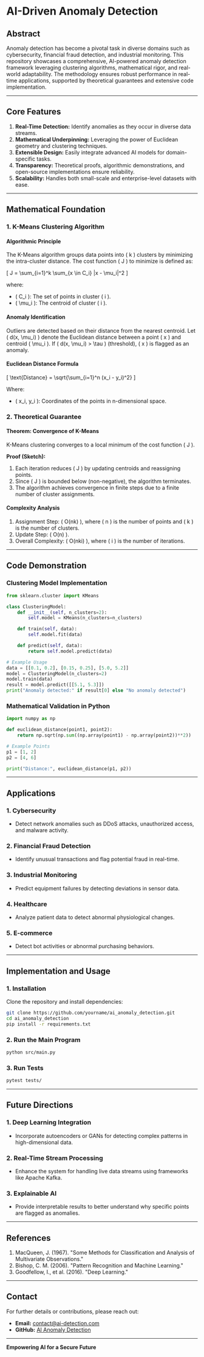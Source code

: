 # AI-Driven Anomaly Detection

## **Abstract**
Anomaly detection has become a pivotal task in diverse domains such as cybersecurity, financial fraud detection, and industrial monitoring. This repository showcases a comprehensive, AI-powered anomaly detection framework leveraging clustering algorithms, mathematical rigor, and real-world adaptability. The methodology ensures robust performance in real-time applications, supported by theoretical guarantees and extensive code implementation.

---

## **Core Features**

1. **Real-Time Detection:** Identify anomalies as they occur in diverse data streams.
2. **Mathematical Underpinning:** Leveraging the power of Euclidean geometry and clustering techniques.
3. **Extensible Design:** Easily integrate advanced AI models for domain-specific tasks.
4. **Transparency:** Theoretical proofs, algorithmic demonstrations, and open-source implementations ensure reliability.
5. **Scalability:** Handles both small-scale and enterprise-level datasets with ease.

---

## **Mathematical Foundation**

### **1. K-Means Clustering Algorithm**

#### **Algorithmic Principle**
The K-Means algorithm groups data points into \( k \) clusters by minimizing the intra-cluster distance. The cost function \( J \) to minimize is defined as:

\[
J = \sum_{i=1}^k \sum_{x \in C_i} \|x - \mu_i\|^2
\]

where:
- \( C_i \): The set of points in cluster \( i \).
- \( \mu_i \): The centroid of cluster \( i \).

#### **Anomaly Identification**
Outliers are detected based on their distance from the nearest centroid. Let \( d(x, \mu_i) \) denote the Euclidean distance between a point \( x \) and centroid \( \mu_i \). If \( d(x, \mu_i) > \tau \) (threshold), \( x \) is flagged as an anomaly.

#### **Euclidean Distance Formula**
\[
\text{Distance} = \sqrt{\sum_{i=1}^n (x_i - y_i)^2}
\]

Where:
- \( x_i, y_i \): Coordinates of the points in n-dimensional space.

### **2. Theoretical Guarantee**

#### **Theorem: Convergence of K-Means**
K-Means clustering converges to a local minimum of the cost function \( J \).

**Proof (Sketch):**
1. Each iteration reduces \( J \) by updating centroids and reassigning points.
2. Since \( J \) is bounded below (non-negative), the algorithm terminates.
3. The algorithm achieves convergence in finite steps due to a finite number of cluster assignments.

#### **Complexity Analysis**
1. Assignment Step: \( O(nk) \), where \( n \) is the number of points and \( k \) is the number of clusters.
2. Update Step: \( O(n) \).
3. Overall Complexity: \( O(nki) \), where \( i \) is the number of iterations.

---

## **Code Demonstration**

### **Clustering Model Implementation**
```python
from sklearn.cluster import KMeans

class ClusteringModel:
    def __init__(self, n_clusters=2):
        self.model = KMeans(n_clusters=n_clusters)

    def train(self, data):
        self.model.fit(data)

    def predict(self, data):
        return self.model.predict(data)

# Example Usage
data = [[0.1, 0.2], [0.15, 0.25], [5.0, 5.2]]
model = ClusteringModel(n_clusters=2)
model.train(data)
result = model.predict([[5.1, 5.3]])
print("Anomaly detected:" if result[0] else "No anomaly detected")
```

### **Mathematical Validation in Python**
```python
import numpy as np

def euclidean_distance(point1, point2):
    return np.sqrt(np.sum((np.array(point1) - np.array(point2))**2))

# Example Points
p1 = [1, 2]
p2 = [4, 6]

print("Distance:", euclidean_distance(p1, p2))
```

---

## **Applications**

### **1. Cybersecurity**
- Detect network anomalies such as DDoS attacks, unauthorized access, and malware activity.

### **2. Financial Fraud Detection**
- Identify unusual transactions and flag potential fraud in real-time.

### **3. Industrial Monitoring**
- Predict equipment failures by detecting deviations in sensor data.

### **4. Healthcare**
- Analyze patient data to detect abnormal physiological changes.

### **5. E-commerce**
- Detect bot activities or abnormal purchasing behaviors.

---

## **Implementation and Usage**

### **1. Installation**
Clone the repository and install dependencies:
```bash
git clone https://github.com/yourname/ai_anomaly_detection.git
cd ai_anomaly_detection
pip install -r requirements.txt
```

### **2. Run the Main Program**
```bash
python src/main.py
```

### **3. Run Tests**
```bash
pytest tests/
```

---

## **Future Directions**

### **1. Deep Learning Integration**
- Incorporate autoencoders or GANs for detecting complex patterns in high-dimensional data.

### **2. Real-Time Stream Processing**
- Enhance the system for handling live data streams using frameworks like Apache Kafka.

### **3. Explainable AI**
- Provide interpretable results to better understand why specific points are flagged as anomalies.

---

## **References**
1. MacQueen, J. (1967). "Some Methods for Classification and Analysis of Multivariate Observations."
2. Bishop, C. M. (2006). "Pattern Recognition and Machine Learning."
3. Goodfellow, I., et al. (2016). "Deep Learning."

---

## **Contact**
For further details or contributions, please reach out:
- **Email:** contact@ai-detection.com
- **GitHub:** [AI Anomaly Detection](https://github.com/yourname/ai_anomaly_detection)

---

**Empowering AI for a Secure Future**
